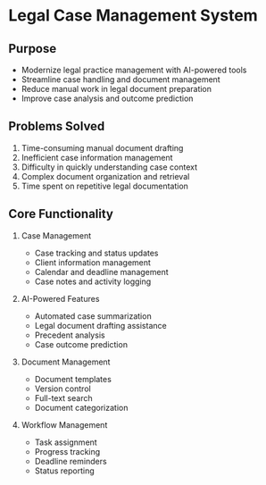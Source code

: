 # Legal Case Management System

## Purpose
- Modernize legal practice management with AI-powered tools
- Streamline case handling and document management
- Reduce manual work in legal document preparation
- Improve case analysis and outcome prediction

## Problems Solved
1. Time-consuming manual document drafting
2. Inefficient case information management
3. Difficulty in quickly understanding case context
4. Complex document organization and retrieval
5. Time spent on repetitive legal documentation

## Core Functionality
1. Case Management
   - Case tracking and status updates
   - Client information management
   - Calendar and deadline management
   - Case notes and activity logging

2. AI-Powered Features
   - Automated case summarization
   - Legal document drafting assistance
   - Precedent analysis
   - Case outcome prediction

3. Document Management
   - Document templates
   - Version control
   - Full-text search
   - Document categorization

4. Workflow Management
   - Task assignment
   - Progress tracking
   - Deadline reminders
   - Status reporting
